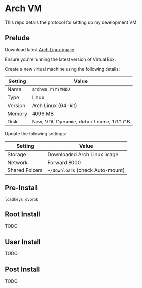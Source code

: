 # Arch VM

This repo details the protocol for setting up my development VM.

## Prelude

Download latest [Arch Linux image](https://www.archlinux.org/download/).

Ensure you're running the latest version of Virtual Box.

Create a new virtual machine using the following details:

| Setting | Value                                   |
| ---     | ---                                     |
| Name    | `archvm_YYYYMMDD`                       |
| Type    | Linux                                   |
| Version | Arch Linux (64-bit)                     |
| Memory  | 4096 MB                                 |
| Disk    | New, VDI, Dynamic, default name, 100 GB |

Update the following settings:

| Setting        | Value                            |
| ---            | ---                              |
| Storage        | Downloaded Arch Linux image      |
| Network        | Forward 8000                     |
| Shared Folders | `~/Downloads` (check Auto-mount) |

## Pre-Install

```
loadkeys dvorak
```

## Root Install

TODO

## User Install

TODO

## Post Install

TODO
